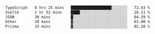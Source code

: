 <!--START_SECTION:waka-->

```txt
TypeScript   8 hrs 25 mins   ██████████████████░░░░░░░   72.43 %
Svelte       1 hr 52 mins    ████░░░░░░░░░░░░░░░░░░░░░   16.11 %
JSON         30 mins         █░░░░░░░░░░░░░░░░░░░░░░░░   04.39 %
Other        20 mins         ▓░░░░░░░░░░░░░░░░░░░░░░░░   03.00 %
Prisma       15 mins         ▓░░░░░░░░░░░░░░░░░░░░░░░░   02.20 %
```

<!--END_SECTION:waka-->

